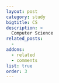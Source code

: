 ```yaml
---
layout: post
category: study
bigtitle: CS
description: >
  Computer Science
related_posts:
  -
addons:
  - related
  - comments
list: true
order: 3
---
```

